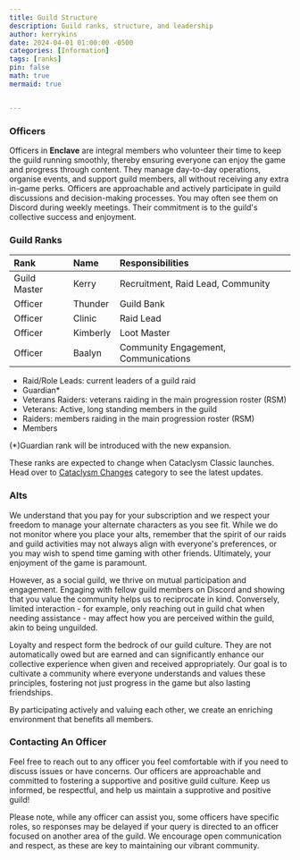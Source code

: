 ```yaml
---
title: Guild Structure
description: Guild ranks, structure, and leadership
author: kerrykins
date: 2024-04-01 01:00:00 -0500
categories: [Information]
tags: [ranks]
pin: false
math: true
mermaid: true


---
```



### Officers

Officers in **Enclave** are integral members who volunteer their time to keep the guild running smoothly, thereby ensuring everyone can enjoy the game and progress through content. They manage day-to-day operations, organise events, and support guild members, all without receiving any extra in-game perks. Officers are approachable and actively participate in guild discussions and decision-making processes. You may often see them on Discord during weekly meetings. Their commitment is to the guild's collective success and enjoyment.

### Guild Ranks 

| Rank                 	     | Name          | Responsibilities |
| :--------------------------- | :--------------- | :------ |
| Guild Master          | Kerry     | Recruitment, Raid Lead, Community |
| Officer               | Thunder    | Guild Bank |
| Officer               | Clinic    | Raid Lead |
| Officer               | Kimberly    | Loot Master |
| Officer               | Baalyn    | Community Engagement, Communications |

- Raid/Role Leads: current leaders of a guild raid
- Guardian*
- Veterans Raiders: veterans raiding in the main progression roster (RSM)
- Veterans: Active, long standing members in the guild 
- Raiders: members raiding in the main progression roster (RSM)
- Members

(*)Guardian rank will be introduced with the new expansion. 

These ranks are expected to change when Cataclysm Classic launches. Head over to [Cataclysm Changes](https://enclavewow.github.io/categories/cataclysm/) category to see the latest updates. 

### Alts

We understand that you pay for your subscription and we respect your freedom to manage your alternate characters as you see fit. While we do not monitor where you place your alts, remember that the spirit of our raids and guild activities may not always align with everyone's preferences, or you may wish to spend time gaming with other friends. Ultimately, your enjoyment of the game is paramount.

However, as a social guild, we thrive on mutual participation and engagement. Engaging with fellow guild members on Discord and showing that you value the community helps us to reciprocate in kind. Conversely, limited interaction - for example, only reaching out in guild chat when needing assistance - may affect how you are perceived within the guild, akin to being unguilded.

Loyalty and respect form the bedrock of our guild culture. They are not automatically owed but are earned and can significantly enhance our collective experience when given and received appropriately. Our goal is to cultivate a community where everyone understands and values these principles, fostering not just progress in the game but also lasting friendships.

By participating actively and valuing each other, we create an enriching environment that benefits all members. 

### Contacting An Officer
Feel free to reach out to any officer you feel comfortable with if you need to discuss issues or have concerns. Our officers are approachable and committed to fostering a supportive and positive guild culture. Keep us informed, be respectful, and help us maintain a supprotive and positive guild! 

Please note, while any officer can assist you, some officers have specific roles, so responses may be delayed if your query is directed to an officer focused on another area of the guild. We encourage open communication and respect, as these are key to maintaining our vibrant community.